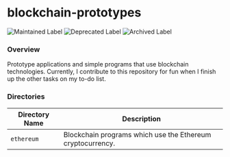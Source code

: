 # blockchain-prototypes

![Maintained Label](https://img.shields.io/badge/Maintained-No-red?style=for-the-badge)
![Deprecated Label](https://img.shields.io/badge/Deprecated-Yes-lightgray?style=for-the-badge)
![Archived Label](https://img.shields.io/badge/Archived-Yes-lightgray?style=for-the-badge)

### Overview

Prototype applications and simple programs that use blockchain technologies.  Currently, I contribute to this repository 
for fun when I finish up the other tasks on my to-do list.

### Directories

| Directory Name    | Description                                                        |
|-------------------|--------------------------------------------------------------------|
| `ethereum`        | Blockchain programs which use the Ethereum cryptocurrency.         |
